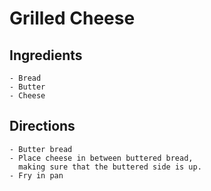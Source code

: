 # Grilled Cheese

## Ingredients
	- Bread
	- Butter
	- Cheese

## Directions
	- Butter bread
	- Place cheese in between buttered bread,
	  making sure that the buttered side is up.
	- Fry in pan
